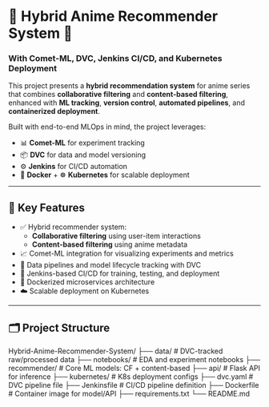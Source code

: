 # 🎥 Hybrid Anime Recommender System 🎌  
### With Comet-ML, DVC, Jenkins CI/CD, and Kubernetes Deployment

This project presents a **hybrid recommendation system** for anime series that combines **collaborative filtering** and **content-based filtering**, enhanced with **ML tracking**, **version control**, **automated pipelines**, and **containerized deployment**.

Built with end-to-end MLOps in mind, the project leverages:
- 📊 **Comet-ML** for experiment tracking
- 📦 **DVC** for data and model versioning
- ⚙️ **Jenkins** for CI/CD automation
- 🐳 **Docker** + ☸️ **Kubernetes** for scalable deployment

---

## 🚀 Key Features

- ✅ Hybrid recommender system:
  - **Collaborative filtering** using user-item interactions
  - **Content-based filtering** using anime metadata
- 📈 Comet-ML integration for visualizing experiments and metrics
- 🧪 Data pipelines and model lifecycle tracking with DVC
- 🔁 Jenkins-based CI/CD for training, testing, and deployment
- 🐳 Dockerized microservices architecture
- ☁️ Scalable deployment on Kubernetes

---

## 🗂️ Project Structure
Hybrid-Anime-Recommender-System/
├── data/                   # DVC-tracked raw/processed data
├── notebooks/              # EDA and experiment notebooks
├── recommender/            # Core ML models: CF + content-based
├── api/                    # Flask API for inference
├── kubernetes/             # K8s deployment configs
├── dvc.yaml                # DVC pipeline file
├── Jenkinsfile             # CI/CD pipeline definition
├── Dockerfile              # Container image for model/API
├── requirements.txt
└── README.md
